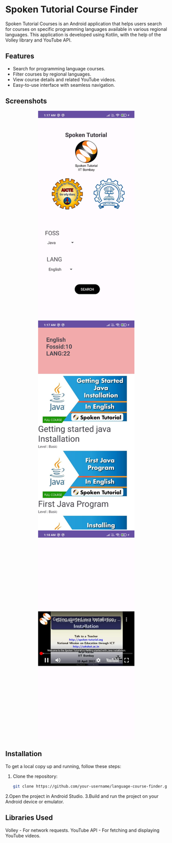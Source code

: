 # Spoken Tutorial Course Finder

Spoken Tutorial Courses is an Android application that helps users search for courses on specific programming languages available in various regional languages. This application is developed using Kotlin, with the help of the Volley library and YouTube API.

## Features
- Search for programming language courses.
- Filter courses by regional languages.
- View course details and related YouTube videos.
- Easy-to-use interface with seamless navigation.


## Screenshots

<p align="center">
  <img src="screenshots/HomeScreen.jpg" alt="Home Screen" width="300">
  <img src="screenshots/searchresults.jpg" alt="Search Results" width="300">
  <img src="screenshots/search_results.jpg" alt="Course Detailed Video" width="300">
</p>

## Installation

To get a local copy up and running, follow these steps:

1. Clone the repository:
   ```bash
   git clone https://github.com/your-username/language-course-finder.git
2.Open the project in Android Studio.
3.Build and run the project on your Android device or emulator.

## Libraries Used
Volley - For network requests.
YouTube API - For fetching and displaying YouTube videos.

   

